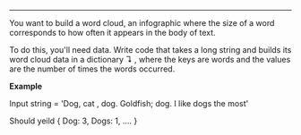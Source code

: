 

---
You want to build a word cloud, an infographic where the size of a word corresponds to how often it appears in the body of text.

To do this, you'll need data. Write code that takes a long string and builds its word cloud data in a dictionary ↴ , where the keys are words and the values are the number of times the words occurred.

**Example**

Input string = 'Dog, cat , dog. Goldfish; dog. I like dogs the most'

Should yeild 
{
    Dog: 3,
    Dogs: 1,
    ....
}
